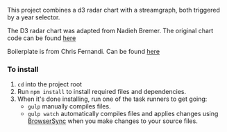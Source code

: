 This project combines a d3 radar chart with a streamgraph, both triggered by a year selector.

The D3 radar chart was adapted from Nadieh Bremer.
The original chart code can be found [here](https://gist.github.com/nbremer/21746a9668ffdf6d8242#file-radarchart-js)

Boilerplate is from Chris Fernandi. Can be found [here](https://github.com/cferdinandi/gulp-boilerplate)

### To install
1. `cd` into the project root
2. Run `npm install` to install required files and dependencies.
3. When it's done installing, run one of the task runners to get going:
	- `gulp` manually compiles files.
	- `gulp watch` automatically compiles files and applies changes using [BrowserSync](https://browsersync.io/) when you make changes to your source files.


